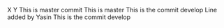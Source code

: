 X
Y
This is master commit
This is master
This is the commit develop
Line added by Yasin
This is the commit develop
